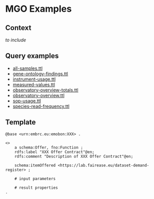 # MGO Examples

## Context

*to include*

## Query examples 
- [all-samples.ttl](all-samples.ttl)
- [gene-ontology-findings.ttl](gene-ontology-findings.ttl)
- [instrument-usage.ttl](instrument-usage.ttl)
- [measured-values.ttl](measured-values.ttl)
- [observatory-overview-totals.ttl](observatory-overview-totals.ttl)
- [observatory-overview.ttl](observatory-overview.ttl)
- [sop-usage.ttl](sop-usage.ttl)
- [species-read-frequency.ttl](species-read-frequency.ttl)  

## Template
```turtle
@base <urn:embrc.eu:emobon:XXX> .

<>
    a schema:Offer, fno:Function ; 
    rdfs:label "XXX Offer Contract"@en;
    rdfs:comment "Description of XXX Offer Contract"@en;
    
    schema:itemOffered <https://lab.fairease.eu/dataset-demand-register> ; 

    # input parameters

    # result properties
.
```